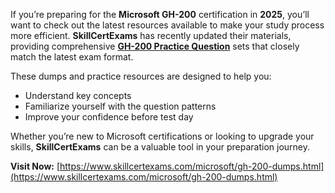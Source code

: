 If you’re preparing for the **Microsoft GH-200** certification in **2025**, you’ll want to check out the latest resources available to make your study process more efficient. **SkillCertExams** has recently updated their materials, providing comprehensive **[GH-200 Practice Question](https://www.skillcertexams.com/microsoft/gh-200-dumps.html)** sets that closely match the latest exam format.

These dumps and practice resources are designed to help you:

- Understand key concepts  
- Familiarize yourself with the question patterns  
- Improve your confidence before test day  

Whether you’re new to Microsoft certifications or looking to upgrade your skills, **SkillCertExams** can be a valuable tool in your preparation journey.

**Visit Now:** [https://www.skillcertexams.com/microsoft/gh-200-dumps.html](https://www.skillcertexams.com/microsoft/gh-200-dumps.html)
